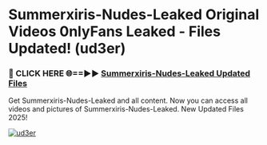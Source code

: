 # Summerxiris-Nudes-Leaked Original Videos 0nlyFans Leaked - Files Updated! (ud3er)

<h3>🔴 CLICK HERE 🌐==►► <a href="https://tinyurl.com/yc6ubb5a" rel="nofollow">Summerxiris-Nudes-Leaked Updated Files</a></h3>

Get Summerxiris-Nudes-Leaked and all content. Now you can access all videos and pictures of Summerxiris-Nudes-Leaked. New Updated Files 2025!

[![ud3er](https://i.imgur.com/7eu0CRL.gif)](https://tinyurl.com/yc6ubb5a)
